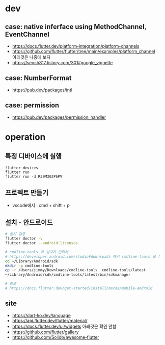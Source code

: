 # dev
## case: native inferface using MethodChannel, EventChannel
- https://docs.flutter.dev/platform-integration/platform-channels
- https://github.com/flutter/flutter/tree/main/examples/platform_channel
아래것은 나중에 보자
- https://seosh817.tistory.com/301#google_vignette

## case: NumberFormat
- https://pub.dev/packages/intl

## case: permission
- https://pub.dev/packages/permission_handler


# operation
## 특정 디바이스에 실행
```
flutter devices
flutter run
flutter run -d R39M302P6PV
```
## 프로젝트 만들기
- vscode에서 :  cmd + shift + p

## 설치 - 안드로이드
```bash
# 설치 검증
flutter doctor -v
flutter doctor --android-licenses

# cmdline-tools 이 설치가 안되서
# https://developer.android.com/studio#downloads 에서 cmdline-tools 을 다운로드 받아서
cd ~/Library/Android/sdk
mkdir -p cmdline-tools
cp -r /Users/jimmy/Downloads/cmdline-tools  cmdline-tools/latest
~/Library/Android/sdk/cmdline-tools/latest/bin/sdkmanager

# 참조
# https://docs.flutter.dev/get-started/install/macos/mobile-android
```

## site
- https://dart-ko.dev/language
- https://api.flutter.dev/flutter/material/
- https://docs.flutter.dev/ui/widgets
아래것은 확인 안함
- https://github.com/flutter/gallery
- https://github.com/Solido/awesome-flutter
